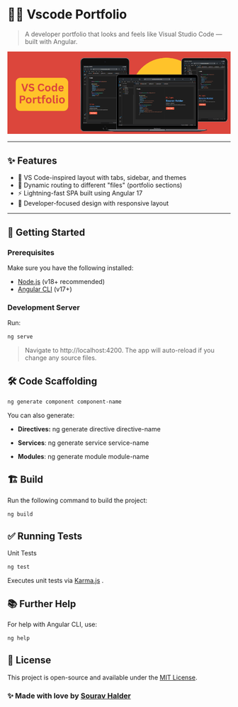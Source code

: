 # 🧑‍💻 Vscode Portfolio

> A developer portfolio that looks and feels like Visual Studio Code — built with Angular.

![VscodePortfolio Thumbnail](src/assets/images/thumbnail.png)

---

## ✨ Features

- 🧠 VS Code-inspired layout with tabs, sidebar, and themes
- 📁 Dynamic routing to different "files" (portfolio sections)
- ⚡ Lightning-fast SPA built using Angular 17
- 💅 Developer-focused design with responsive layout

---

## 🚀 Getting Started

### Prerequisites

Make sure you have the following installed:

- [Node.js](https://nodejs.org/) (v18+ recommended)
- [Angular CLI](https://angular.io/cli) (v17+)

### Development Server

Run:

```bash
ng serve
```
> Navigate to http://localhost:4200. The app will auto-reload if you change any source files.

## 🛠️ Code Scaffolding
```bash
ng generate component component-name
```
You can also generate:

- **Directives:** ng generate directive directive-name

- **Services**: ng generate service service-name

- **Modules**: ng generate module module-name

## 🏗️ Build
Run the following command to build the project:
```bash
ng build
```
## ✅ Running Tests
Unit Tests
```bash
ng test
```
 Executes unit tests via [Karma.js](https://cdnjs.cloudflare.com/ajax/libs/karma/6.3.4/karma.min.js)
.
## 📚 Further Help
For help with Angular CLI, use:
```bash
ng help
```
## 📄 License

This project is open-source and available under the [MIT License](https://opensource.org/licenses/MIT).

### ✨ Made with love by [Sourav Halder](https://www.linkedin.com/in/sourav-halder-22718b158/)

